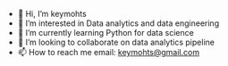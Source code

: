 - 👋 Hi, I’m keymohts
- 👀 I’m interested in Data analytics and data engineering
- 🌱 I’m currently learning Python for data science
- 💞️ I’m looking to collaborate on data analytics pipeline
- 📫 How to reach me email: keymohts@gmail.com

<!---
keymohts/keymohts is a ✨ special ✨ repository because its `README.md` (this file) appears on your GitHub profile.
You can click the Preview link to take a look at your changes.
--->
